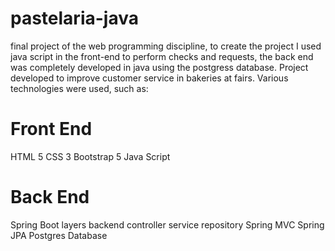 # pastelaria-java
final project of the web programming discipline, to create the project I used java script in the front-end to perform checks and requests, the back end was completely developed in java using the postgress database.
Project developed to improve customer service in bakeries at fairs. Various technologies were used, such as:
# Front End
HTML 5
CSS 3
Bootstrap 5
Java Script

# Back End
Spring Boot
layers backend
controller
service
repository
Spring MVC 
Spring JPA
Postgres Database


